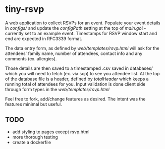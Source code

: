 # tiny-rsvp

A web application to collect RSVPs for an event. Populate your event details in *configs/* and update the *configPath* setting at the top of *main.go*! - currently set to an example event. Timestamps for RSVP window start and end are expected in RFC3339 format.

The data entry form, as defined by *web/templates/rsvp.html* will ask for the attendees' family name, number of attendees, contact info and any comments (ex. allergies).

Those details are then saved to a timestamped .csv saved in databases/ which you will need to fetch (ex. via scp) to see you attendee list. At the top of the database file is a header, defined by *totalHeader* which keeps a running total of attendees for you. Input validation is done client side through form types in the *web/templates/rsvp.html*

Feel free to fork, add/change features as desired. The intent was the features minimal but useful.

## TODO

- add styling to pages except rsvp.html
- more thorough testing
- create a dockerfile